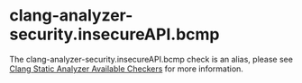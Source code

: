 # clang-analyzer-security.insecureAPI.bcmp

The clang-analyzer-security.insecureAPI.bcmp check is an alias, please
see [Clang Static Analyzer Available
Checkers](https://clang.llvm.org/docs/analyzer/checkers.html#security-insecureapi-bcmp)
for more information.
